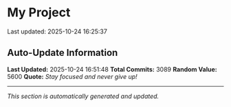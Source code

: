# My Project


Last updated: 2025-10-24 16:25:37
























































































































































































































































































































































































































































































































































































































































































































































































































































































































































































































































































































































































































































































































































































































































































































































































































































































































































































































































































































































































































































































































































































































































































































































































































































































































































































































































































































































































































































































































































































































































































































































































































































































































































































































































































































































































































## Auto-Update Information

**Last Updated:** 2025-10-24 16:51:48
**Total Commits:** 3089
**Random Value:** 5600
**Quote:** _Stay focused and never give up!_

---
_This section is automatically generated and updated._